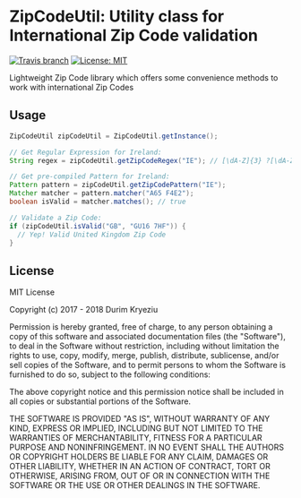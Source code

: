 # ZipCodeUtil: Utility class for International Zip Code validation

[![Travis branch](https://img.shields.io/travis/durimkryeziu/zip-code-util/master.svg?style=flat-square)](https://travis-ci.org/durimkryeziu/zip-code-util) [![License: MIT](https://img.shields.io/badge/license-MIT-blue.svg?style=flat-square)](https://github.com/durimkryeziu/zip-code-util/blob/master/LICENSE)

Lightweight Zip Code library which offers some convenience methods to work with international Zip Codes

## Usage
```java
ZipCodeUtil zipCodeUtil = ZipCodeUtil.getInstance();

// Get Regular Expression for Ireland:
String regex = zipCodeUtil.getZipCodeRegex("IE"); // [\dA-Z]{3} ?[\dA-Z]{4}

// Get pre-compiled Pattern for Ireland:
Pattern pattern = zipCodeUtil.getZipCodePattern("IE");
Matcher matcher = pattern.matcher("A65 F4E2");
boolean isValid = matcher.matches(); // true

// Validate a Zip Code:
if (zipCodeUtil.isValid("GB", "GU16 7HF")) {
  // Yep! Valid United Kingdom Zip Code
}
```

## License
MIT License

Copyright (c) 2017 - 2018 Durim Kryeziu

Permission is hereby granted, free of charge, to any person obtaining a copy
of this software and associated documentation files (the "Software"), to deal
in the Software without restriction, including without limitation the rights
to use, copy, modify, merge, publish, distribute, sublicense, and/or sell
copies of the Software, and to permit persons to whom the Software is
furnished to do so, subject to the following conditions:

The above copyright notice and this permission notice shall be included in all
copies or substantial portions of the Software.

THE SOFTWARE IS PROVIDED "AS IS", WITHOUT WARRANTY OF ANY KIND, EXPRESS OR
IMPLIED, INCLUDING BUT NOT LIMITED TO THE WARRANTIES OF MERCHANTABILITY,
FITNESS FOR A PARTICULAR PURPOSE AND NONINFRINGEMENT. IN NO EVENT SHALL THE
AUTHORS OR COPYRIGHT HOLDERS BE LIABLE FOR ANY CLAIM, DAMAGES OR OTHER
LIABILITY, WHETHER IN AN ACTION OF CONTRACT, TORT OR OTHERWISE, ARISING FROM,
OUT OF OR IN CONNECTION WITH THE SOFTWARE OR THE USE OR OTHER DEALINGS IN THE
SOFTWARE.
